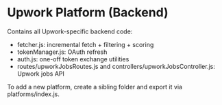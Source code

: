 # Upwork Platform (Backend)

Contains all Upwork-specific backend code:
- fetcher.js: incremental fetch + filtering + scoring
- tokenManager.js: OAuth refresh
- auth.js: one-off token exchange utilities
- routes/upworkJobsRoutes.js and controllers/upworkJobsController.js: Upwork jobs API

To add a new platform, create a sibling folder and export it via platforms/index.js.


